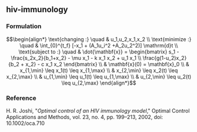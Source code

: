 ## hiv-immunology

### Formulation
```math
\begin{align*}
\text{changing :} \quad & u_1,u_2,x_1,x_2 \\
\text{minimize :} \quad & \int_{0}^{t_f} [-x_1 + (A_1u_i^2 +A_2u_2^2)] \mathrm{d}t \\
\text{subject to :} \quad & \dot{\mathbf{x}} = \begin{bmatrix}
 s_1 - \frac{s_2x_2}{b_1+x_2} - \mu x_1 - k x_1 x_2 + u_1 x_1 \\
\frac{g(1-u_2)x_2}{b_2 + x_2} - c x_1 x_2
\end{bmatrix} \\
& \mathbf{x}(0) = \mathbf{x}_0 \\
& x_{1,\min} \leq x_1(t) \leq x_{1,\max} \\
& x_{2,\min} \leq x_2(t) \leq x_{2,\max} \\
& u_{1,\min} \leq u_1(t) \leq u_{1,\max} \\
& u_{2,\min} \leq u_2(t) \leq u_{2,\max}
\end{align*}
```

### Reference
H. R. Joshi, "*Optimal control of an HIV immunology model*," Optimal Control Applications and Methods, vol. 23, no. 4, pp. 199–213, 2002, doi: 10.1002/oca.710